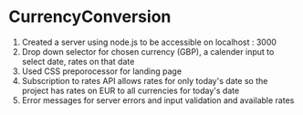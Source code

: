# CurrencyConversion

1) Created a server using node.js to be accessible on localhost : 3000
2) Drop down selector for chosen currency (GBP), a calender input to select date, rates on that date
3) Used CSS preporocessor for landing page
4) Subscription to rates API allows rates for only today's date so the project has rates on EUR to all currencies 
   for today's date
5) Error messages for server errors and input validation and available rates
